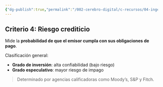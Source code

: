 ```yaml
---
{"dg-publish":true,"permalink":"/002-cerebro-digital/c-recursos/04-ingenieria-financiera/b-cursos/a-curso-de-ingenieria-financiera-y-mercados-financieros-globales/a2d-riesgo-crediticio/"}
---
```


## Criterio 4: Riesgo crediticio
Mide la **probabilidad de que el emisor cumpla con sus obligaciones de pago**.

Clasificación general:
- **Grado de inversión**: alta confiabilidad (bajo riesgo)  
- **Grado especulativo**: mayor riesgo de impago

>  Determinado por agencias calificadoras como Moody’s, S&P y Fitch.
